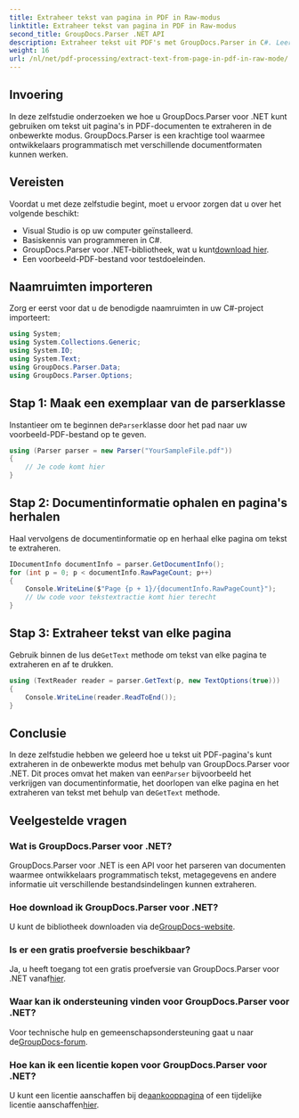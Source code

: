 ```yaml
---
title: Extraheer tekst van pagina in PDF in Raw-modus
linktitle: Extraheer tekst van pagina in PDF in Raw-modus
second_title: GroupDocs.Parser .NET API
description: Extraheer tekst uit PDF's met GroupDocs.Parser in C#. Leer efficiënte PDF-tekstextractie met deze krachtige .NET-bibliotheek.
weight: 16
url: /nl/net/pdf-processing/extract-text-from-page-in-pdf-in-raw-mode/
---
```

## Invoering
In deze zelfstudie onderzoeken we hoe u GroupDocs.Parser voor .NET kunt gebruiken om tekst uit pagina's in PDF-documenten te extraheren in de onbewerkte modus. GroupDocs.Parser is een krachtige tool waarmee ontwikkelaars programmatisch met verschillende documentformaten kunnen werken.
## Vereisten
Voordat u met deze zelfstudie begint, moet u ervoor zorgen dat u over het volgende beschikt:
- Visual Studio is op uw computer geïnstalleerd.
- Basiskennis van programmeren in C#.
- GroupDocs.Parser voor .NET-bibliotheek, wat u kunt[download hier](https://releases.groupdocs.com/parser/net/).
- Een voorbeeld-PDF-bestand voor testdoeleinden.

## Naamruimten importeren
Zorg er eerst voor dat u de benodigde naamruimten in uw C#-project importeert:
```csharp
using System;
using System.Collections.Generic;
using System.IO;
using System.Text;
using GroupDocs.Parser.Data;
using GroupDocs.Parser.Options;
```
## Stap 1: Maak een exemplaar van de parserklasse
 Instantieer om te beginnen de`Parser`klasse door het pad naar uw voorbeeld-PDF-bestand op te geven.
```csharp
using (Parser parser = new Parser("YourSampleFile.pdf"))
{
    // Je code komt hier
}
```
## Stap 2: Documentinformatie ophalen en pagina's herhalen
Haal vervolgens de documentinformatie op en herhaal elke pagina om tekst te extraheren.
```csharp
IDocumentInfo documentInfo = parser.GetDocumentInfo();
for (int p = 0; p < documentInfo.RawPageCount; p++)
{
    Console.WriteLine($"Page {p + 1}/{documentInfo.RawPageCount}");
    // Uw code voor tekstextractie komt hier terecht
}
```
## Stap 3: Extraheer tekst van elke pagina
 Gebruik binnen de lus de`GetText` methode om tekst van elke pagina te extraheren en af te drukken.
```csharp
using (TextReader reader = parser.GetText(p, new TextOptions(true)))
{
    Console.WriteLine(reader.ReadToEnd());
}
```

## Conclusie
 In deze zelfstudie hebben we geleerd hoe u tekst uit PDF-pagina's kunt extraheren in de onbewerkte modus met behulp van GroupDocs.Parser voor .NET. Dit proces omvat het maken van een`Parser` bijvoorbeeld het verkrijgen van documentinformatie, het doorlopen van elke pagina en het extraheren van tekst met behulp van de`GetText` methode.

## Veelgestelde vragen
### Wat is GroupDocs.Parser voor .NET?
GroupDocs.Parser voor .NET is een API voor het parseren van documenten waarmee ontwikkelaars programmatisch tekst, metagegevens en andere informatie uit verschillende bestandsindelingen kunnen extraheren.
### Hoe download ik GroupDocs.Parser voor .NET?
 U kunt de bibliotheek downloaden via de[GroupDocs-website](https://releases.groupdocs.com/parser/net/).
### Is er een gratis proefversie beschikbaar?
 Ja, u heeft toegang tot een gratis proefversie van GroupDocs.Parser voor .NET vanaf[hier](https://releases.groupdocs.com/).
### Waar kan ik ondersteuning vinden voor GroupDocs.Parser voor .NET?
 Voor technische hulp en gemeenschapsondersteuning gaat u naar de[GroupDocs-forum](https://forum.groupdocs.com/c/parser/17).
### Hoe kan ik een licentie kopen voor GroupDocs.Parser voor .NET?
 U kunt een licentie aanschaffen bij de[aankooppagina](https://purchase.groupdocs.com/buy) of een tijdelijke licentie aanschaffen[hier](https://purchase.groupdocs.com/temporary-license/).